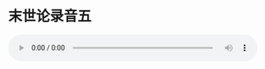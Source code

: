 # 末世论录音五

<audio style="width: 100%;" preload="false" controls controlslist="nodownload"><source src="//cdn.wechat.edu.pl/audio/mp3/old/27426.mp3" type="audio/mpeg">Your browser does not support the audio element.</audio>


